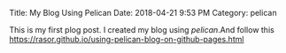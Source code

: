 Title: My Blog Using Pelican
Date: 2018-04-21 9:53 PM
Category: pelican


This is my first plog post. I created my blog using *pelican*.And follow this https://rasor.github.io/using-pelican-blog-on-github-pages.html
